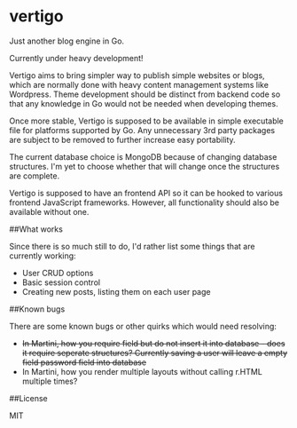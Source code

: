 vertigo
=======

Just another blog engine in Go.

Currently under heavy development!

Vertigo aims to bring simpler way to publish simple websites or blogs, which are normally done with heavy content management systems like Wordpress. Theme development should be distinct from backend code so that any knowledge in Go would not be needed when developing themes.

Once more stable, Vertigo is supposed to be available in simple executable file for platforms supported by Go. Any unnecessary 3rd party packages are subject to be removed to further increase easy portability.

The current database choice is MongoDB because of changing database structures. I'm yet to choose whether that will change once the structures are complete.

Vertigo is supposed to have an frontend API so it can be hooked to various frontend JavaScript frameworks. However, all functionality should also be available without one.


##What works

Since there is so much still to do, I'd rather list some things that are currently working:

- User CRUD options
- Basic session control
- Creating new posts, listing them on each user page


##Known bugs

There are some known bugs or other quirks which would need resolving:

- ~~In Martini, how you require field but do not insert it into database - does it require seperate structures? Currently saving a user will leave a empty field password field into database~~
- In Martini, how you render multiple layouts without calling r.HTML multiple times?


##License

MIT